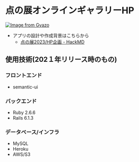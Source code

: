 # 点の展オンラインギャラリーHP
[![Image from Gyazo](https://i.gyazo.com/df2fb43b8aff4098b1637044b5f2ab3c.png)](https://gyazo.com/df2fb43b8aff4098b1637044b5f2ab3c)
- アプリの設計や作成背景はこちらから
    - [点の展2023/HP企画 - HackMD](https://hackmd.io/XDae1X20QeGdKVG1Yz0OmQ)
## 使用技術(202１年リリース時のもの)
### フロントエンド
- semantic-ui
### バックエンド
- Ruby 2.6.6
- Rails 6.1.3
### データベース/インフラ
- MySQL
- Heroku
- AWS/S3
